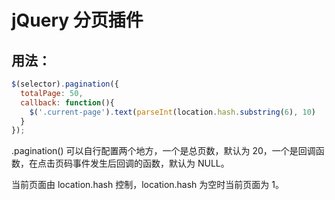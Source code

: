 jQuery 分页插件
===

用法：
---

```javascript
$(selector).pagination({
  totalPage: 50,
  callback: function(){
    $('.current-page').text(parseInt(location.hash.substring(6), 10)
  }
});
```

.pagination() 可以自行配置两个地方，一个是总页数，默认为 20，一个是回调函数，在点击页码事件发生后回调的函数，默认为 NULL。

当前页面由 location.hash 控制，location.hash 为空时当前页面为 1。